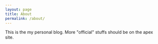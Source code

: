 ```yaml
---
layout: page
title: About
permalink: /about/
---
```


This is the my personal blog. More "official" stuffs should be on the apex site.